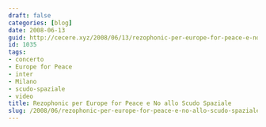 ```yaml
---
draft: false
categories: [blog]
date: 2008-06-13
guid: http://cecere.xyz/2008/06/13/rezophonic-per-europe-for-peace-e-no-allo-scudo-spaziale/
id: 1035
tags:
- concerto
- Europe for Peace
- inter
- Milano
- scudo-spaziale
- video
title: Rezophonic per Europe for Peace e No allo Scudo Spaziale
slug: /2008/06/rezophonic-per-europe-for-peace-e-no-allo-scudo-spaziale/
---
```


